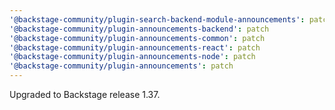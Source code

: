 ```yaml
---
'@backstage-community/plugin-search-backend-module-announcements': patch
'@backstage-community/plugin-announcements-backend': patch
'@backstage-community/plugin-announcements-common': patch
'@backstage-community/plugin-announcements-react': patch
'@backstage-community/plugin-announcements-node': patch
'@backstage-community/plugin-announcements': patch
---
```


Upgraded to Backstage release 1.37.

